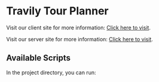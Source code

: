 # Travily Tour Planner

Visit our client site for more information: [Click here to visit](https://travily-tour-planner.web.app/home).

Visit our server site for more information: [Click here to visit](https://travily-tour-planner.herokuapp.com/).

## Available Scripts

In the project directory, you can run:
